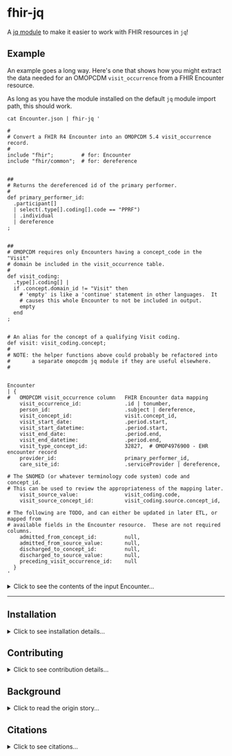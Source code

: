 [//]: # ( COMMENT: URL references used in this README)
[Coherent]: https://doi.org/10.3390/electronics11081199
[demo project]: https://github.com/barabo/fhir-to-omop-demo
[installation notes]: https://github.com/jqlang/jq?tab=readme-ov-file#installation
[jq module]: https://github.com/jqlang/jq?tab=readme-ov-file#installation


# fhir-jq
A [jq module] to make it easier to work with FHIR resources in `jq`!

## Example

An example goes a long way.  Here's one that shows how you might extract
the data needed for an OMOPCDM `visit_occurrence` from a FHIR Encounter
resource.

As long as you have the module installed on the default `jq` module import
path, this should work.

```jq
cat Encounter.json | fhir-jq '

#
# Convert a FHIR R4 Encounter into an OMOPCDM 5.4 visit_occurrence record.
#
include "fhir";         # for: Encounter
include "fhir/common";  # for: dereference


##
# Returns the dereferenced id of the primary performer.
#
def primary_performer_id:
  .participant[]
  | select(.type[].coding[].code == "PPRF")
  | .individual
  | dereference
;


##
# OMOPCDM requires only Encounters having a concept_code in the "Visit"
# domain be included in the visit_occurrence table.
#
def visit_coding:
  .type[].coding[] |
  if .concept.domain_id != "Visit" then
    # 'empty' is like a 'continue' statement in other languages.  It
    # causes this whole Encounter to not be included in output.
    empty
  end
;


# An alias for the concept of a qualifying Visit coding.
def visit: visit_coding.concept;
#
# NOTE: the helper functions above could probably be refactored into
#       a separate omopcdm jq module if they are useful elsewhere.
#


Encounter
| {
#   OMOPCDM visit_occurrence column   FHIR Encounter data mapping
    visit_occurrence_id:              .id | tonumber,
    person_id:                        .subject | dereference,
    visit_concept_id:                 visit.concept_id,
    visit_start_date:                 .period.start,
    visit_start_datetime:             .period.start,
    visit_end_date:                   .period.end,
    visit_end_datetime:               .period.end,
    visit_type_concept_id:            32827,  # OMOP4976900 - EHR encounter record
    provider_id:                      primary_performer_id,
    care_site_id:                     .serviceProvider | dereference,

# The SNOMED (or whatever terminology code system) code and concept_id.
# This can be used to review the appropriateness of the mapping later.
    visit_source_value:               visit_coding.code,
    visit_source_concept_id:          visit_coding.source.concept_id,

# The following are TODO, and can either be updated in later ETL, or mapped from
# available fields in the Encounter resource.  These are not required columns.
    admitted_from_concept_id:         null,
    admitted_from_source_value:       null,
    discharged_to_concept_id:         null,
    discharged_to_source_value:       null,
    preceding_visit_occurrence_id:    null
  }
'
```

<details><summary>Click to see the contents of the input Encounter...</summary>

```json
{
  "resourceType": "Encounter",
  "id": "4218",
  "meta": {
    "versionId": "1",
    "lastUpdated": "2024-06-01T20:19:17.304+00:00",
    "source": "#8IRCgpLiSxJLv3VD",
    "profile": [
      "http://hl7.org/fhir/us/core/StructureDefinition/us-core-encounter"
    ]
  },
  "identifier": [
    {
      "use": "official",
      "system": "https://github.com/synthetichealth/synthea",
      "value": "fe6a5bc3-6637-e625-daff-07fbd65c6b81"
    }
  ],
  "status": "finished",
  "class": {
    "system": "http://terminology.hl7.org/CodeSystem/v3-ActCode",
    "code": "AMB"
  },
  "type": [
    {
      "coding": [
        {
          "system": "http://snomed.info/sct",
          "code": "185349003",
          "display": "Encounter for check up (procedure)"
        }
      ],
      "text": "Encounter for check up (procedure)"
    }
  ],
  "subject": {
    "reference": "Patient/4217",
    "display": "Mr. Humberto482 Koss676"
  },
  "participant": [
    {
      "type": [
        {
          "coding": [
            {
              "system": "http://terminology.hl7.org/CodeSystem/v3-ParticipationType",
              "code": "PPRF",
              "display": "primary performer"
            }
          ],
          "text": "primary performer"
        }
      ],
      "period": {
        "start": "1959-02-22T06:37:53-05:00",
        "end": "1959-02-22T06:52:53-05:00"
      },
      "individual": {
        "reference": "Practitioner/2187",
        "display": "Dr. Douglass930 Windler79"
      }
    }
  ],
  "period": {
    "start": "1959-02-22T06:37:53-05:00",
    "end": "1959-02-22T06:52:53-05:00"
  },
  "location": [
    {
      "location": {
        "reference": "Location/54",
        "display": "MERCY MEDICAL CTR"
      }
    }
  ],
  "serviceProvider": {
    "reference": "Organization/53",
    "display": "MERCY MEDICAL CTR"
  }
}
```

<details><summary>Click to see the expected results...</summary>

---
This is the correct answer:
```json
```

Trick question!  Remember, this encounter did *not* qualify as a `Visit`, so we emitted
an `empty` and the entire record was skipped.

However, if we *invert* the criteria to *exclude* all visit encounters, it would result in
json that looks like this:

```json
{
  "visit_occurrence_id": 4218,
  "person_id": 4217,
  "visit_concept_id": 4085799,
  "visit_start_date": "1959-02-22T06:37:53-05:00",
  "visit_start_datetime": "1959-02-22T06:37:53-05:00",
  "visit_end_date": "1959-02-22T06:52:53-05:00",
  "visit_end_datetime": "1959-02-22T06:52:53-05:00",
  "visit_type_concept_id": 32827,
  "provider_id": 2187,
  "care_site_id": 53,
  "visit_source_value": "185349003",
  "visit_source_concept_id": null,
  "admitted_from_concept_id": null,
  "admitted_from_source_value": null,
  "discharged_to_concept_id": null,
  "discharged_to_source_value": null,
  "preceding_visit_occurrence_id": null
}
```

</details>

</details>

---
## Installation
<details><summary>Click to see installation details...</summary>

---
### Prerequisites
To use this `jq` module, you must first have `jq` installed.  Refer to the
source project for their [installation notes].

### Instructions
Instructions for 'Single User' and 'System Wide' are provided.

#### Single User
Place the contents of the `module` directory somewhere (anywhere) on your
system and define the following alias in your `.bashrc` (or `.zshrc`, or 
`.fishrc`, etc) file in your home directory.

As always, remember to source the file after you have made changes to it.

```bash
# The fhir-jq installation directory.
export FHIR_JQ="${HOME}/.jq/fhir"
export PATH="${PATH}:${FHIR_JQ}/../fhir-jq/bin"
mkdir -p "${FHIR_JQ}"
```

From the directory where you downloaded the sources, copy the module files
into the destination directory:

```bash
cp -a "./module/*" "${FHIR_JQ}/"
```

| Tip |
| --- |
| If you set `FHIR_JQ="${HOME}/.jq/fhir"` and copy the module there, `jq` should be able to discover the it automatically, since `${HOME}/.jq` is included in the default module search path.  This means you won't need to use the `fhir-jq` shell function to `include` the module in your `jq` filters. |

| Warning(s) |
| ---------- |
| This module is still in _very early_ development **and is subject to sudden changes**. |
| If you already have custom logic in a `~/.jq` **file** (_not a directory_), you can put your `~/.jq` file into `~/.jq/jq.jq` (yep, really) and put `module/*` into `~/.jq/`. |

#### System Wide

The default `jq` module search path is defined as:

```json
["~/.jq", "$ORIGIN/../lib/jq", "$ORIGIN/../lib"]
```
_Note: in this example, `${ORIGIN}` refers to the directory where `jq` is
installed.  Check `which jq` to see where that might be._

If you can place the `module` contents into any of these directories, `jq`
should be able to use the custom `fhir-jq` module functions without you
having to specify the `-L` flag when you invoke `jq`.

The recommended place for the scripts provided in `fhir-jq/bin` is `/usr/local/bin`.

</details>

## Contributing
<details><summary>Click to see contribution details...</summary>

### Learning `jq`.

If this project excites you but you don't know `jq` - I recommend giving the
`jq` [exercism](https://exercism.org/tracks/jq) track a look.

---
### Feedback
Thank you for giving this module a try - contributions are welcome!

#### Bugs
If you have found a bug, please submit an issue with the output of the
following command.

```bash
cat <<BUG_REPORT
<pre>
  uname -v: '$( uname -v )'
     SHELL: '${SHELL}'
  which jq: '$( which jq )'
     jq -V: '$( jq -V )'
   FHIR_JQ: '${FHIR_JQ}'
</pre>
BUG_REPORT
```

#### Submitting Issues
If you would like to request a feature to be implemented, please check the
existing issues before making a new request.

I am currently focusing on implementing functions to support working with
FHIR R4 input, but I welcome ideas about how to support other FHIR releases.

#### Submitting Pull Requests
Please fork this repository and create your pull request against the main
branch.  If there is an open issue that is addressed by your PR, please link
it in your PR.

### Prerequisites
There are no extra required packages or tools to be able to contribute to this project as `jq` has no installation dependencies!

### Project Layout
This section provides an overview of the project directory layout.  More
details may be found within `README.md` documents within each directory.

#### `fhir-jq`
The `fhir-jq` directory contains the `fhir-jq.sh` script, and a `fhir-jq`
symlink that points to it.  So, you can substitute `fhir-jq.sh` wherever you
see `fhir-jq` in examples.

There is a new `terminology.sh` helper script here, too.  With that you can
control the loaded terminology sets available to `fhir-jq`.

#### `module/`
The `module` directory contains all the files that `jq` needs.  `jq` will
ignore any files here that do not end with either `.json` or `.jq`, so the
presence of `.gitignore` files (or whatever) will not affect how `jq`
behaves.

So, you can set your `${FHIR_JQ}` environment variable to resolve to a
`module` directory within a clone of this repo.  Then, by switching `git`
branches in your repo, you can test changes to the module dynamically.

```bash
# Example: cloning this repo into ~/code/fhir-jq/
mkdir -p ~/code/
cd ~/code/

# Clone via gh (or ssh / https, whatever works for you)
gh repo clone barabo/fhir-jq

# Update the env-var you specified in your shell .rc file.
export FHIR_JQ="${HOME}/code/fhir-jq/module"
```

#### `terminology`
FHIR resources include coded terminology, which are used to categorize and
add context to resources.  In the top example in this README an `Encounter`
resource contains a SNOMED coding which looks like this.

```json
{
  "system": "http://snomed.info/sct",
  "code": "185349003",
  "display": "Encounter for check up (procedure)"
}
```

The terminology for the SNOMED code system is stored in `terminology/code-system/snomed.info/sct.json`
and contains an entry like this:

```json
{
...
  "185349003": {
    "concept_id": 4085799,
    "concept_name": "Encounter for check up",
    "domain_id": "Observation",
    "vocabulary_id": "SNOMED",
    "concept_class_id": "Procedure",
    "standard_concept": "S",
    "concept_code": "185349003",
    "valid_start_date": 20020131,
    "valid_end_date": 20991231,
    "invalid_reason": ""
  }
...
}
```

The `snomed.info/sct` submodule is imported into the `terminology` module in `terminology.jq` like this:

```jq
import "loinc.org"                  as $loinc            { search: "./code-system" };
import "nucc.org/provider-taxonomy" as $nucc_p           { search: "./code-system" };
import "snomed.info/sct"            as $sct              { search: "./code-system" };  # <----
import "urn:ietf:bcp:47"            as $urn_ietf_bcp_47  { search: "./code-system" };


##
# Maps a code system URI to the imported terminology cache.
#
def code_system:
{
# Here are some examples.  Uncomment these are you need them.
  "http://loinc.org":                  $loinc            [],
  "http://nucc.org/provider-taxonomy": $nucc_p           [],
  "http://snomed.info/sct":            $sct              [],  # <----
  "urn:ietf:bcp:47":                   $urn_ietf_bcp_47  []
};
```

This allows us to load any number of terminology code systems, and use any subset of the
codes that we want.  We do not need to load codes that we will never use!

<details><summary>Click for a deeper dive into how this works...</summary>

The logic injects the mapped code system objects into the document while it is processing
them.

```jq
##
# Returns the concept mapped to the current .code and .system,
# which has been cached in a data file imported by this module.
#
def concept:
  if .code == null then
    "ERROR: . has no 'code' key! . = \(.)\n"
    | halt_error(1)
  elif .system == null then
    "ERROR: . has no 'system' key! . = \(.)\n"
    | halt_error(1)
  elif code_system[.system] == null then
    "ERROR: not a known code-system: '\(.system)'\n"
    | halt_error(32)
  elif code_system[.system][.code] == null then
    debug("ERROR: concept_code '\(.code)' not in '\(.system)' terminology file.")
  else
    code_system[.system][.code]
  end
;


##
# Injects concepts into an array of objects with a system and code key.
#
def injectConcept:
  map(.concept = concept)
;


##
# Injects concepts into an array of objects with a coding array.
#
def injectConcepts:
  map(.coding |= injectConcept)
;
```

In other words, the transformed codable goes from this:

```json
{
  "system": "http://snomed.info/sct",
  "code": "185349003",
  "display": "Encounter for check up (procedure)"
}
```

to this:

```json
{
  "system": "http://snomed.info/sct",
  "code": "185349003",
  "display": "Encounter for check up (procedure)",
  "concept": {
    "concept_id": 4085799,
    "concept_name": "Encounter for check up",
    "domain_id": "Observation",
    "vocabulary_id": "SNOMED",
    "concept_class_id": "Procedure",
    "standard_concept": "S",
    "concept_code": "185349003",
    "valid_start_date": 20020131,
    "valid_end_date": 20991231,
    "invalid_reason": ""
  }
}
```

Having the concept included in the object allows us to categorize this
Encounter as an observation while it is being read.

</details>

---
#### `tests/`
`jq` natively supports running a series of simple tests which are read from
a file, which is passed to the `--run-tests` flag.  This module uses that
mechanism to test the provided code, so new features should include tests,
too.

```bash
./tests/run-all.sh
```

</details>

## Background
<details><summary>Click to read the origin story...</summary>

---

I was working on a [demo project] to convert FHIR resources formatted in
`.ndjson` from FHIR `R4` to an OMOPCDM tabular format.  I discovered the power
and flexibility of `jq` filters, and began writing lots of very
similar-looking and complex filter expressions to correctly select fields from
FHIR resources.  Then I discovered that `jq` supports custom functions, and
even loadable modules.  I started refactoring, and decided to move the logic
into a separate repo, since I think this part can stand on its own merit.

</details>

## Citations
<details><summary>Click to see citations...</summary>

---
### MITRE Health

This repo includes example FHIR resources that have been taken from the MITRE
Health [Coherent] data set, and should be cited according to their wishes.

🎉 Thank you, MITRE Health! 😘

If you download and use their data, remember to cite them!

```citation
Walonoski J, Hall D, Bates KM, Farris MH, Dagher J, Downs ME, Sivek RT,
Wellner B, Gregorowicz A, Hadley M, Campion FX, Levine L, Wacome K,
Emmer G, Kemmer A, Malik M, Hughes J, Granger E, Russell S.

The “Coherent Data Set”: Combining Patient Data and Imaging in a
Comprehensive, Synthetic Health Record.

Electronics. 2022; 11(8):1199.
```

https://doi.org/10.3390/electronics11081199

</details>
